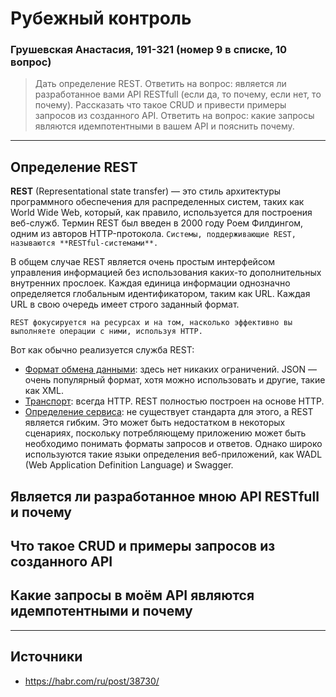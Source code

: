 # Рубежный контроль
### Грушевская Анастасия, 191-321 (номер 9 в списке, 10 вопрос)

>Дать определение REST. Ответить на вопрос: является ли разработанное вами API RESTfull (если да, то почему, если нет, то почему). Рассказать что такое CRUD и привести примеры запросов из созданного API. Ответить на вопрос: какие запросы являются идемпотентными в вашем API и пояснить почему.

---

## Определение REST

**REST** (Representational state transfer) — это стиль архитектуры программного обеспечения для распределенных систем, таких как World Wide Web, который, как правило, используется для построения веб-служб. Термин REST был введен в 2000 году Роем Филдингом, одним из авторов HTTP-протокола. `Системы, поддерживающие REST, называются **RESTful-системами**.`

В общем случае REST является очень простым интерфейсом управления информацией без использования каких-то дополнительных внутренних прослоек. Каждая единица информации однозначно определяется глобальным идентификатором, таким как URL. Каждая URL в свою очередь имеет строго заданный формат.

`REST фокусируется на ресурсах и на том, насколько эффективно вы выполняете операции с ними, используя HTTP.`

Вот как обычно реализуется служба REST:
- <ins>Формат обмена данными</ins>: здесь нет никаких ограничений. JSON — очень популярный формат, хотя можно использовать и другие, такие как XML.
- <ins>Транспорт</ins>: всегда HTTP. REST полностью построен на основе HTTP.
- <ins>Определение сервиса</ins>: не существует стандарта для этого, а REST является гибким. Это может быть недостатком в некоторых сценариях, поскольку потребляющему приложению может быть необходимо понимать форматы запросов и ответов. Однако широко используются такие языки определения веб-приложений, как WADL (Web Application Definition Language) и Swagger.

## Является ли разработанное мною API RESTfull и почему

## Что такое CRUD и примеры запросов из созданного API

## Какие запросы в моём API являются идемпотентными и почему

---

## Источники
- https://habr.com/ru/post/38730/
